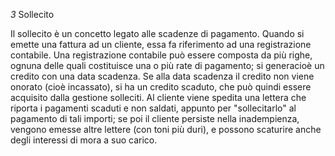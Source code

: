 _3_ Sollecito 

Il sollecito è un concetto legato alle scadenze di pagamento. Quando si emette una fattura ad un cliente, essa fa riferimento ad una registrazione contabile. Una registrazione contabile può essere composta da più righe, ognuna delle quali costituisce una o più rate di pagamento; si generacioè un credito con una data scadenza. Se alla data scadenza il credito non viene onorato (cioè
incassato), si ha un credito scaduto, che può quindi essere acquisito dalla gestione solleciti.
Al cliente viene spedita una lettera che riporta i pagamenti scaduti e non saldati, appunto per "sollecitarlo" al pagamento di tali importi; se poi il cliente persiste nella inadempienza, vengono emesse altre lettere (con toni più duri), e possono scaturire anche degli interessi di mora a suo carico.
